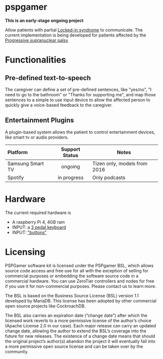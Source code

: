 # pspgamer

**This is an early-stage ongoing project**

Allow patients with partial [Locked-in syndrome](https://en.wikipedia.org/wiki/Locked-in_syndrome) to communicate. The current implementation is being developed for patients affected by the [Progressive supranuclear palsy](https://en.wikipedia.org/wiki/Progressive_supranuclear_palsy)

# Functionalities
## Pre-defined text-to-speech
The caregiver can define a set of pre-defined sentences, like "yes/no", "I need to go to the bathroom" or "Thanks for supporting me", and map those sentences to a simple to use input device to allow the affected person to quickly give a voice-based feedback to the caregiver.

## Entertainment Plugins
A plugin-based system allows the patient to control entertainment devices, like smart tv or audio providers. 

|Platform|Support Status|Notes|
|:---| :----: |------|
|Samsung Smart TV| ongoing| Tizen only, models from 2016
|Spotify| in progress | Only podcasts 
  

# Hardware
The current required hardware is 
* A raspberry Pi 4, 4GB ram
* INPUT: a [3 pedal keyboard](https://www.amazon.it/gp/product/B00WS2GZU2/ref=ppx_yo_dt_b_asin_title_o02_s00?ie=UTF8&psc=1) 
* INPUT: ["buttons"](https://www.amazon.it/gp/product/B01N78D6HB/ref=ppx_yo_dt_b_asin_title_o02_s00?ie=UTF8&psc=1)   

# Licensing
PSPGamer software kit is licensed under the PSPgamer BSL, which allows source code access and free use for all with the exception of selling for  commercial purposes or embedding the software source code in a commercial hardware. You can use ZeroTier controllers and nodes for free if you use it for non-commercial purposes. Please contact us to learn more.

The BSL is based on the Business Source License (BSL) version 1.1 developed by MariaDB. This license has been adopted by other commercial open source projects like CockroachDB.

The BSL also carries an expiration date (“change date”) after which the licensed work reverts to a more permissive license of the author’s choice (Apache License 2.0 in our case). Each major release can carry an updated change date, allowing the author to extend the BSL’s coverage into the future for new releases. The existence of a change date means that should the original project’s author(s) abandon the project it will eventually fall into a more permissive open source license and can be taken over by the community.

